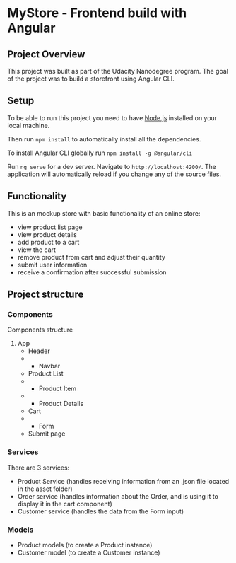 # MyStore - Frontend build with Angular

## Project Overview

This project was built as part of the Udacity Nanodegree program. The goal of the project was to build a storefront using Angular CLI.

## Setup

To be able to run this project you need to have [Node.js](https://nodejs.org/en/download/) installed on your local machine.

Then run `npm install` to automatically install all the dependencies.

To install Angular CLI globally run `npm install -g @angular/cli`

Run `ng serve` for a dev server. Navigate to `http://localhost:4200/`. The application will automatically reload if you change any of the source files.

## Functionality

This is an mockup store with basic functionality of an online store:

- view product list page
- view product details
- add product to a cart
- view the cart
- remove product from cart and adjust their quantity
- submit user information
- receive a confirmation after successful submission

## Project structure

### Components

Components structure

1. App
   - Header
   - - Navbar
   - Product List
   - - Product Item
   - - Product Details
   - Cart
   - - Form
   - Submit page

### Services

There are 3 services:

- Product Service (handles receiving information from an .json file located in the asset folder)
- Order service (handles information about the Order, and is using it to display it in the cart component)
- Customer service (handles the data from the Form input)

### Models

- Product models (to create a Product instance)
- Customer model (to create a Customer instance)
